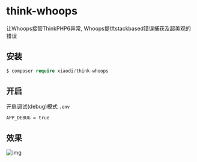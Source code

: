 # think-whoops
让Whoops接管ThinkPHP6异常, Whoops提供stackbased错误捕获及超美观的错误

## 安装
```php
$ composer require xiaodi/think-whoops
```

## 开启
开启调试(debug)模式
`.env`
```
APP_DEBUG = true
```

## 效果
![img](https://www.xiaodim.com/images/whoops.png)
